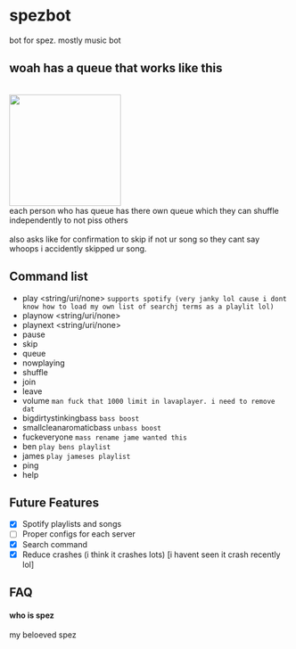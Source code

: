 
# spezbot

bot for spez. mostly music bot


## woah has a queue that works like this
</br>
<image display="block" width=200px height=200px src="https://user-images.githubusercontent.com/38333275/155885217-e6b4dd88-261b-4a82-98c6-7fd18f844eb5.png">
 </br>
each person who has queue has there own queue which they can shuffle independently to not piss others
 </br>
  </br>
also asks like for confirmation to skip if not ur song so they cant say whoops i accidently skipped ur song.

## Command list
- play <string/uri/none> `supports spotify (very janky lol cause i dont know how to load my own list of searchj terms as a playlit lol)`
- playnow <string/uri/none>
- playnext <string/uri/none>
- pause
- skip
- queue
- nowplaying
- shuffle
- join
- leave
- volume `man fuck that 1000 limit in lavaplayer. i need to remove dat`
- bigdirtystinkingbass `bass boost`
- smallcleanaromaticbass `unbass boost`
- fuckeveryone `mass rename jame wanted this`
- ben `play bens playlist`
- james `play jameses playlist`
- ping
- help
## Future Features

- [x] Spotify playlists and songs
- [ ] Proper configs for each server
- [x] Search command
- [x] Reduce crashes (i think it crashes lots) [i havent seen it crash recently lol]
## FAQ

#### who is spez

my beloeved spez

